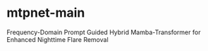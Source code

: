 # mtpnet-main
Frequency-Domain Prompt Guided Hybrid Mamba-Transformer for Enhanced Nighttime Flare Removal
